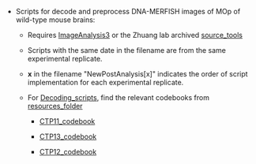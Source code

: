 

- Scripts for decode and preprocess DNA-MERFISH images of MOp of wild-type mouse brains:


  - Requires [ImageAnalysis3](https://github.com/zhengpuas47/ImageAnalysis3) or the Zhuang lab archived [source_tools](https://github.com/ZhuangLab/Chromatin_Analysis_2020_cell/tree/master/sequential_tracing/source)

  - Scripts with the same date in the filename are from the same experimental replicate.

  - **x** in the filename "NewPostAnalysis[x]" indicates the order of script implementation for each experimental replicate.

  - For [Decoding_scripts](20220713-NewPostAnalysis3_Decoding.ipynb), find the relevant codebooks from [resources_folder](../../resources/)

    - [CTP11_codebook](../../resources/CTP11-1000_codebook_probe_w_blanks.csv)

    - [CTP13_codebook](../../resources/CTP13-mop_SE_1000_w_blanks.csv)

    - [CTP12_codebook](../../resources/CTP12-TSS_sequential-codebook.csv)





